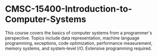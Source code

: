# CMSC-15400-Introduction-to-Computer-Systems
This course covers the basics of computer systems from a programmer's perspective. Topics include data representation, machine language programming, exceptions, code optimization, performance measurement, memory systems, and system-level I/O. Extensive programming required.